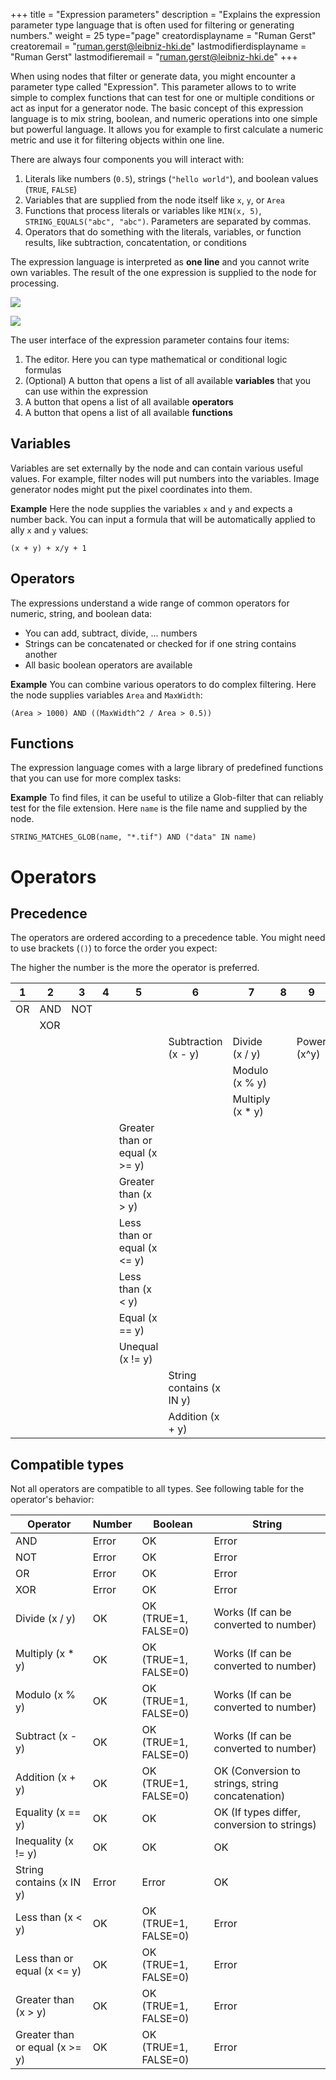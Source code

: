 +++
title = "Expression parameters"
description = "Explains the expression parameter type language that is often used for filtering or generating numbers."
weight = 25
type="page"
creatordisplayname = "Ruman Gerst"
creatoremail = "ruman.gerst@leibniz-hki.de"
lastmodifierdisplayname = "Ruman Gerst"
lastmodifieremail = "ruman.gerst@leibniz-hki.de"
+++

When using nodes that filter or generate data, you might encounter a parameter type called "Expression".
This parameter allows to to write simple to complex functions that can test for one or multiple conditions or
act as input for a generator node.
The basic concept of this expression language is to mix string, boolean, and numeric operations into one simple but powerful language.
It allows you for example to first calculate a numeric metric and use it for filtering objects within one line.

There are always four components you will interact with:

1. Literals like numbers (`0.5`), strings (`"hello world"`), and boolean values (`TRUE`, `FALSE`)
2. Variables that are supplied from the node itself like `x`, `y`, or `Area`
3. Functions that process literals or variables like `MIN(x, 5)`, `STRING_EQUALS("abc", "abc")`. Parameters are separated by commas.
5. Operators that do something with the literals, variables, or function results, like subtraction, concatentation, or conditions

The expression language is interpreted as **one line** and you cannot write own variables. The result of the one expression is supplied to the node for processing.

![](/img/documentation/expressions_filter.png)

![](/img/documentation/expressions_function.png)

The user interface of the expression parameter contains four items:

1. The editor. Here you can type mathematical or conditional logic formulas
2. (Optional) A button that opens a list of all available **variables** that you can use within the expression
3. A button that opens a list of all available **operators**
4. A button that opens a list of all available **functions**


## Variables

Variables are set externally by the node and can contain various useful values.
For example, filter nodes will put numbers into the variables. Image generator nodes
might put the pixel coordinates into them.

**Example**
Here the node supplies the variables `x` and `y` and expects a number back. You can input a formula that will be
automatically applied to ally `x` and `y` values:
```
(x + y) + x/y + 1
```

## Operators

The expressions understand a wide range of common operators for numeric, string, and boolean data:

* You can add, subtract, divide, ... numbers
* Strings can be concatenated or checked for if one string contains another
* All basic boolean operators are available

**Example**
You can combine various operators to do complex filtering. Here the node supplies variables `Area` and `MaxWidth`:
```
(Area > 1000) AND ((MaxWidth^2 / Area > 0.5))
```

## Functions

The expression language comes with a large library of predefined functions that you can use for more complex tasks:

**Example**
To find files, it can be useful to utilize a Glob-filter that can reliably test for the file extension. Here `name` is the file name and supplied by the node.
```
STRING_MATCHES_GLOB(name, "*.tif") AND ("data" IN name)
```

# Operators

## Precedence

The operators are ordered according to a precedence table. You might need to use brackets (`()`) to force the order you expect:

The higher the number is the more the operator is preferred.

| 1   | 2   | 3   | 4   | 5                              | 6                        | 7                | 8   | 9           | 10          |
| --- | --- | --- | --- | ------------------------------ | ------------------------ | ---------------- | --- | ----------- | ----------- |
| OR  | AND | NOT |     |                                |                          |                  |     |             |             |
|     | XOR |     |     |                                |                          |                  |     |             |             |
|     |     |     |     |                                | Subtraction (x - y)      | Divide (x / y)   |     | Power (x^y) | Negate (-x) |
|     |     |     |     |                                |                          | Modulo (x % y)   |     |             |             |
|     |     |     |     |                                |                          | Multiply (x * y) |     |             |             |
|     |     |     |     | Greater than or equal (x >= y) |                          |                  |     |             |             |
|     |     |     |     | Greater than (x > y)           |                          |                  |     |             |             |
|     |     |     |     | Less than or equal (x <= y)    |                          |                  |     |             |             |
|     |     |     |     | Less than (x < y)              |                          |                  |     |             |             |
|     |     |     |     | Equal (x == y)                 |                          |                  |     |             |             |
|     |     |     |     | Unequal (x != y)               |                          |                  |     |             |             |
|     |     |     |     |                                | String contains (x IN y) |                  |     |             |             |
|     |     |     |     |                                | Addition (x + y)         |                  |     |             |             |


## Compatible types

Not all operators are compatible to all types. See following table for the operator's behavior:

| Operator                       | Number | Boolean              | String                                           |
| ------------------------------ | ------ | -------------------- | ------------------------------------------------ |
| AND                            | Error  | OK                   | Error                                            |
| NOT                            | Error  | OK                   | Error                                            |
| OR                             | Error  | OK                   | Error                                            |
| XOR                            | Error  | OK                   | Error                                            |
| Divide (x / y)                 | OK     | OK (TRUE=1, FALSE=0) | Works (If can be converted to number)            |
| Multiply (x * y)               | OK     | OK (TRUE=1, FALSE=0) | Works (If can be converted to number)            |
| Modulo (x % y)                 | OK     | OK (TRUE=1, FALSE=0) | Works (If can be converted to number)            |
| Subtract (x - y)               | OK     | OK (TRUE=1, FALSE=0) | Works (If can be converted to number)            |
| Addition (x + y)               | OK     | OK (TRUE=1, FALSE=0) | OK (Conversion to strings, string concatenation) |
| Equality (x == y)              | OK     | OK                   | OK (If types differ, conversion to strings)      |
| Inequality (x != y)            | OK     | OK                   | OK                                               |
| String contains (x IN y)       | Error  | Error                | OK                                               |
| Less than (x < y)              | OK     | OK (TRUE=1, FALSE=0) | Error                                            |
| Less than or equal (x <= y)    | OK     | OK (TRUE=1, FALSE=0) | Error                                            |
| Greater than (x > y)           | OK     | OK (TRUE=1, FALSE=0) | Error                                            |
| Greater than or equal (x >= y) | OK     | OK (TRUE=1, FALSE=0) | Error                                            |

